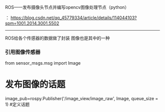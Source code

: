 
ROS——发布摄像头节点并编写opencv图像处理节点（python）

 ： https://blog.csdn.net/qq_45779334/article/details/114044103?spm=1001.2014.3001.5502
 
 ---- 
 
 ROS给各个传感器的数据做了封装 图像也是其中的一种 
 
 ### 引用图像传感器
 
from sensor_msgs.msg import Image

# 发布图像的话题

 image_pub=rospy.Publisher('/image_view/image_raw', Image, queue_size = 1) #定义话题

 
 
